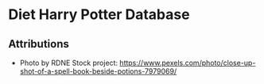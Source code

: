 # Diet Harry Potter Database
Attributions
--
- Photo by RDNE Stock project: https://www.pexels.com/photo/close-up-shot-of-a-spell-book-beside-potions-7979069/